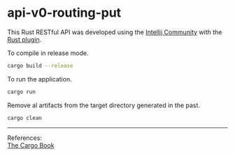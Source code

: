 # api-v0-routing-put

This Rust RESTful API was developed using the [Intellij Community](https://www.jetbrains.com/idea/download/#section=linux) with the [Rust plugin](https://www.jetbrains.com/rust/).

To compile in release mode.

```bash
cargo build --release
```

To run the application.

```bash
cargo run
```

Remove al artifacts from the target directory generated in the past.

```bash
cargo clean
```

<hr>

References:<br>
[The Cargo Book](https://doc.rust-lang.org/cargo/)<br>
